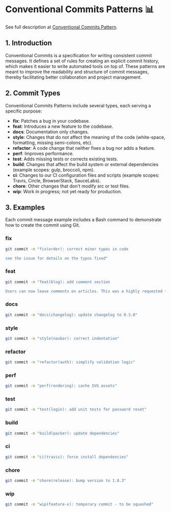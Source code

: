 # Conventional Commits Patterns 📊
See full description at [Conventional Commits Pattern](https://github.com/BrunoTanabe/conventional-commits-pattern/).

## 1. Introduction
Conventional Commits is a specification for writing consistent commit messages. It defines a set of rules for creating an explicit commit history, which makes it easier to write automated tools on top of. These patterns are meant to improve the readability and structure of commit messages, thereby facilitating better collaboration and project management.

## 2. Commit Types
Conventional Commits Patterns include several types, each serving a specific purpose:

- **fix**: Patches a bug in your codebase.
- **feat**: Introduces a new feature to the codebase.
- **docs**: Documentation only changes.
- **style**: Changes that do not affect the meaning of the code (white-space, formatting, missing semi-colons, etc).
- **refactor**: A code change that neither fixes a bug nor adds a feature.
- **perf**: Improves performance.
- **test**: Adds missing tests or corrects existing tests.
- **build**: Changes that affect the build system or external dependencies (example scopes: gulp, broccoli, npm).
- **ci**: Changes to our CI configuration files and scripts (example scopes: Travis, Circle, BrowserStack, SauceLabs).
- **chore**: Other changes that don't modify src or test files.
- **wip**: Work in progress; not yet ready for production.

## 3. Examples
Each commit message example includes a Bash command to demonstrate how to create the commit using Git.

### fix
```bash
git commit -m "fix(order): correct minor typos in code

see the issue for details on the typos fixed"
```
### feat
```bash
git commit -m "feat(blog): add comment section

Users can now leave comments on articles. This was a highly requested feature from our user feedback."
```
### docs
```bash
git commit -m "docs(changelog): update changelog to 0.3.0"
```
### style
```bash
git commit -m "style(navbar): correct indentation"
```
### refactor
```bash
git commit -m "refactor(auth): simplify validation logic"
```
### perf
```bash
git commit -m "perf(rendering): cache SVG assets"
```
### test
```bash
git commit -m "test(login): add unit tests for password reset"
```
### build
```bash
git commit -m "build(packer): update dependencies"
```
### ci
```bash
git commit -m "ci(travis): force install dependencies"
```
### chore
```bash
git commit -m "chore(release): bump version to 1.0.3"
```
### wip
```bash
git commit -m "wip(feature-x): temporary commit - to be squashed"
```